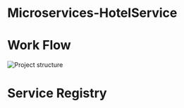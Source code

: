 # Microservices-HotelService

# Work Flow
![Project structure](https://github.com/phogat20/Microservices-HotelService/assets/84695818/1287aa25-11ca-4123-8216-3134b0f6074e)

# Service Registry
